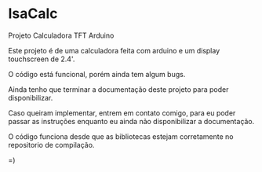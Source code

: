 # IsaCalc
Projeto Calculadora TFT Arduino

Este projeto é de uma calculadora feita com arduino e um display touchscreen de 2.4'.

O código está funcional, porém ainda tem algum bugs.


Ainda tenho que terminar a documentação deste projeto para poder disponibilizar.

Caso queiram implementar, entrem em contato comigo, para eu poder passar as instruções enquanto eu ainda não disponibilizar a documentação.

O código funciona desde que as bibliotecas estejam corretamente no repositorio de compilação.

=)
